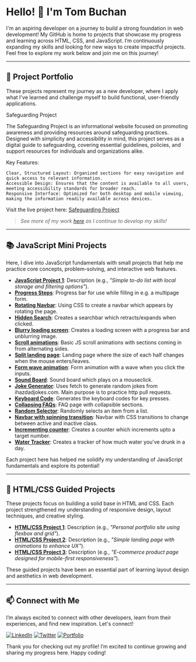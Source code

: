 # Hello! 👋 I'm Tom Buchan

I'm an aspiring developer on a journey to build a strong foundation in web development! My GitHub is home to projects that showcase my progress and learning across HTML, CSS, and JavaScript. I’m continuously expanding my skills and looking for new ways to create impactful projects. Feel free to explore my work below and join me on this journey!

---

## 🚀 Project Portfolio

These projects represent my journey as a new developer, where I apply what I've learned and challenge myself to build functional, user-friendly applications.

Safeguarding Project

The Safeguarding Project is an informational website focused on promoting awareness and providing resources around safeguarding practices. Designed with simplicity and accessibility in mind, this project serves as a digital guide to safeguarding, covering essential guidelines, policies, and support resources for individuals and organizations alike.

Key Features:

    Clear, Structured Layout: Organized sections for easy navigation and quick access to relevant information.
    Accessible Design: Ensures that the content is available to all users, meeting accessibility standards for broader reach.
    Responsive Interface: Optimized for both desktop and mobile viewing, making the information readily available across devices.

Visit the live project here: [Safeguarding Project](https://tbuchan1997.github.io/safeguarding-project/)

> *See more of my work [here](link-to-portfolio-website) as I continue to develop my skills!*

---

## 📚 JavaScript Mini Projects

Here, I dive into JavaScript fundamentals with small projects that help me practice core concepts, problem-solving, and interactive web features.

- **[JavaScript Project 1](link-to-project)**: Description (e.g., *"Simple to-do list with local storage and filtering options"*).
- **[Progress Steps](https://tbuchan1997.github.io/JS2-Progress-Steps/)**: Progress bar for use while filling in e.g. a multipage form.
- **[Rotating Navbar](https://tbuchan1997.github.io/JS3-Rotating-Nav/)**: Using CSS to create a navbar which appears by rotating the page.
- **[Hidden Search](https://tbuchan1997.github.io/JS4-Hidden-Search/)**: Creates a searchbar which retracts/expands when clicked.
- **[Blurry loading screen](https://tbuchan1997.github.io/JS5-Blurred-loading/)**: Creates a loading screen with a progress bar and unblurring image.
- **[Scroll animations](https://tbuchan1997.github.io/JS6-Scroll-Animation/)**: Basic JS scroll animations with sections coming in from alternating sides.
- **[Split landing page](https://tbuchan1997.github.io/JS7-Split-Landing-Page/)**: Landing page where the size of each half changes when the mouse enters/leaves.
- **[Form wave animation](https://tbuchan1997.github.io/JS8-form-wave-animation/)**: Form animation with a wave when you click the inputs.
- **[Sound Board](https://tbuchan1997.github.io/JS9-sound-board/)**: Sound board which plays on a mouseclick.
- **[Joke Generator](https://tbuchan1997.github.io/JS10-dad-joke-generator/)**: Uses fetch to generate random jokes from ihazdadjokes.com. Main purpose is to practice http pull requests.
- **[Keyboard Code](https://tbuchan1997.github.io/JS11-event-key-codes/)**: Generates the keyboard codes for key presses.
- **[Collapsing FAQs](https://tbuchan1997.github.io/JS12-FAQ-collapse/)**: FAQ page with collapsible sections.
- **[Random Selector](https://tbuchan1997.github.io/JS13-random-picker/)**: Randomly selects an item from a list.
- **[Navbar with spinning transition](https://tbuchan1997.github.io/JS14-animated-nav/)**: Navbar with CSS transitions to change between active and inactive class.
- **[Incrementing counter](https://tbuchan1997.github.io/JS15-incrementing-counter/)**: Creates a counter which increments upto a target number.
- **[Water Tracker](https://tbuchan1997.github.io/JS16-drink-water/)**: Creates a tracker of how much water you've drunk in a day.

Each project here has helped me solidify my understanding of JavaScript fundamentals and explore its potential!

---

## 🎨 HTML/CSS Guided Projects

These projects focus on building a solid base in HTML and CSS. Each project strengthened my understanding of responsive design, layout techniques, and creative styling.

- **[HTML/CSS Project 1](link-to-project)**: Description (e.g., *"Personal portfolio site using flexbox and grid"*).
- **[HTML/CSS Project 2](link-to-project)**: Description (e.g., *"Simple landing page with animations to enhance UX"*).
- **[HTML/CSS Project 3](link-to-project)**: Description (e.g., *"E-commerce product page designed for mobile-first responsiveness"*).

These guided projects have been an essential part of learning layout design and aesthetics in web development.

---

## 📫 Connect with Me

I’m always excited to connect with other developers, learn from their experiences, and find new inspiration. Let's connect!

[![LinkedIn](https://img.shields.io/badge/LinkedIn-Connect-blue?logo=linkedin)](link-to-your-linkedin)
[![Twitter](https://img.shields.io/badge/Twitter-Follow-blue?logo=twitter)](link-to-your-twitter)
[![Portfolio](https://img.shields.io/badge/Portfolio-Visit-brightgreen?logo=google-chrome)](link-to-your-portfolio)

Thank you for checking out my profile! I’m excited to continue growing and sharing my progress here. Happy coding!

